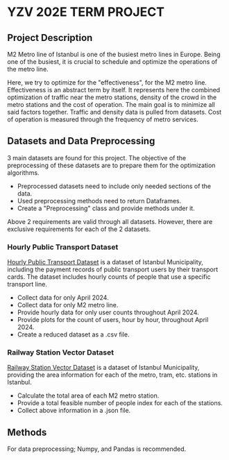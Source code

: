 # YZV 202E TERM PROJECT

## Project Description

M2 Metro line of Istanbul is one of the busiest metro lines in Europe.
Being one of the busiest, it is crucial to schedule and optimize the
operations of the metro line. 

Here, we try to optimize for the "effectiveness", for the M2 metro line. 
Effectiveness is an abstract term by itself. It represents here the 
combined optimization of traffic near the metro stations, density of the 
crowd in the metro stations and the cost of operation. The main goal is 
to minimize all said factors together. Traffic and density data is pulled 
from datasets. Cost of operation is measured through the frequency of 
metro services.

## Datasets and Data Preprocessing

3 main datasets are found for this project. The objective of the preprocessing
of these datasets are to prepare them for the optimization algorithms. 

- Preprocessed datasets need to include only needed sections of the data.
- Used preprocessing methods need to return Dataframes.
- Create a "Preprocessing" class and provide methods under it.

Above 2 requirements are valid through all datasets. However, there are
exclusive requirements for each of the 2 datasets.

### Hourly Public Transport Dataset

[Hourly Public Transport Dataset](https://data.ibb.gov.tr/dataset/hourly-public-transport-data-set)
is a dataset of Istanbul Municipality, including the payment records of
public transport users by their transport cards. The dataset includes hourly
counts of people that use a specific transport line.

- Collect data for only April 2024.
- Collect data for only M2 metro line.
- Provide hourly data for only user counts throughout April 2024.
- Provide plots for the count of users, hour by hour, throughout April 2024.
- Create a reduced dataset as a .csv file.

### Railway Station Vector Dataset

[Railway Station Vector Dataset](https://data.ibb.gov.tr/dataset/rayli-ulasim-istasyonlari-vektor-verisi)
is a dataset of Istanbul Municipality, providing the area information
for each of the metro, tram, etc. stations in Istanbul.

- Calculate the total area of each M2 metro station.
- Provide a total feasible number of people index for each of the stations.
- Collect above information in a .json file.

## Methods

For data preprocessing; Numpy, and Pandas is recommended. 
